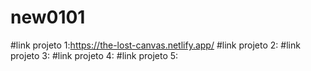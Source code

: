 # new0101
#link projeto 1:https://the-lost-canvas.netlify.app/
#link projeto 2:
#link projeto 3:
#link projeto 4:
#link projeto 5:
